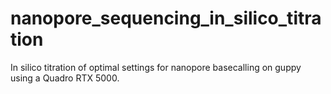 # nanopore_sequencing_in_silico_titration
In silico titration of optimal settings for nanopore basecalling on guppy using a Quadro RTX 5000.
